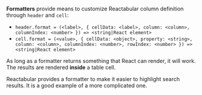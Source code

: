 **Formatters** provide means to customize Reactabular column definition through `header` and `cell`:

* `header.format = (<label>, { cellData: <label>, column: <column>, columnIndex: <number> }) => <string|React element>`
* `cell.format = (<value>, { cellData: <object>, property: <string>, column: <column>, columnIndex: <number>, rowIndex: <number> }) => <string|React element>`

As long as a formatter returns something that React can render, it will work. The results are rendered **inside** a table cell.

Reactabular provides a formatter to make it easier to highlight search results. It is a good example of a more complicated one.
